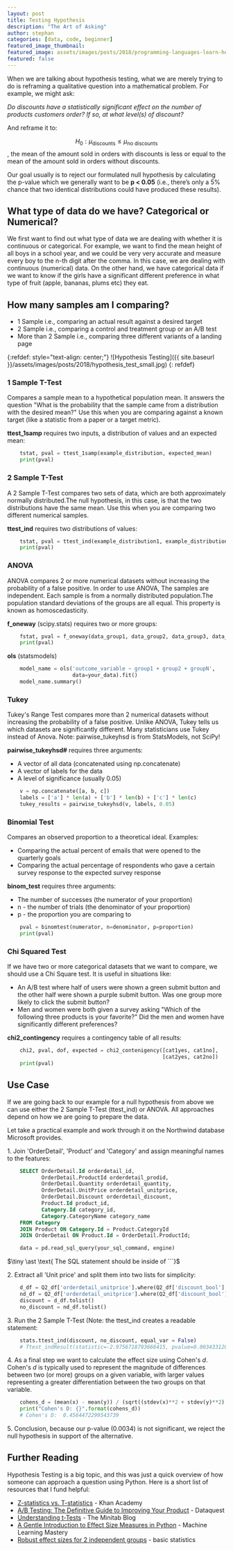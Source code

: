 ```yaml
---
layout: post
title: Testing Hypothesis
description: "The Art of Asking"
author: stephan
categories: [data, code, beginner]
featured_image_thumbnail:
featured_image: assets/images/posts/2018/programming-languages-learn-header-image.jpg
featured: false
---
```


When we are talking about hypothesis testing, what we are merely trying to do is reframing a qualitative question into a mathematical problem. For example, we might ask:

*Do discounts have a statistically significant effect on the number of products customers order? If so, at what level(s) of discount?*

And reframe it to:

$$H_0: \mu_{\text{discounts}} \leq \mu_{\text{no discounts}}$$, the mean of the amount sold in orders with discounts is less or equal to the mean of the amount sold in orders without discounts.

Our goal usually is to reject our formulated null hypothesis by calculating the p-value which we generally want to be **p < 0.05**   (i.e., there’s only a 5% chance that two identical distributions could have produced these results).


## What type of data do we have? Categorical or Numerical?

We first want to find out what type of data we are dealing with whether it is continuous or categorical. For example, we want to find the mean height of all boys in a school year, and we could be very very accurate and measure every boy to the n-th digit after the comma. In this case, we are dealing with continuous (numerical) data. On the other hand, we have categorical data if we want to know if the girls have a significant different preference in what type of fruit (apple, bananas, plums etc) they eat.


## How many samples am I comparing?

* 1 Sample i.e., comparing an actual result against a desired target
* 2 Sample i.e., comparing a control and treatment group or an A/B test
* More than 2 Sample i.e., comparing three different variants of a landing page

{:refdef: style="text-align: center;"}
![Hypothesis Testing]({{ site.baseurl }}/assets/images/posts/2018/hypothesis_test_small.jpg)
{: refdef}

### 1 Sample T-Test

Compares a sample mean to a hypothetical population mean. It answers the question "What is the probability that the sample came from a distribution with the desired mean?" Use this when you are comparing against a known target (like a statistic from a paper or a target metric).

**ttest_1samp** requires two inputs, a distribution of values and an expected mean:

```python
    tstat, pval = ttest_1samp(example_distribution, expected_mean)
    print(pval)
```

### 2 Sample T-Test
A 2 Sample T-Test compares two sets of data, which are both approximately normally distributed.The null hypothesis, in this case, is that the two distributions have the same mean. Use this when you are comparing two different numerical samples.

**ttest_ind** requires two distributions of values:

```python
    tstat, pval = ttest_ind(example_distribution1, example_distribution2)
    print(pval)
```

### ANOVA
ANOVA compares 2 or more numerical datasets without increasing the probability of a false positive. In order to use ANOVA, The samples are independent. Each sample is from a normally distributed population.The population standard deviations of the groups are all equal. This property is known as homoscedasticity.

**f_oneway** (scipy.stats) requires two or more groups:

```python
    fstat, pval = f_oneway(data_group1, data_group2, data_group3, data_groupN)
    print(pval)
```

**ols** (statsmodels)
```python
    model_name = ols('outcome_variable ~ group1 + group2 + groupN',
                     data=your_data).fit()
    model_name.summary()
```

### Tukey
Tukey's Range Test compares more than 2 numerical datasets without increasing the probability of a false positive. Unlike ANOVA, Tukey tells us which datasets are significantly different. Many statisticians use Tukey instead of Anova. Note: pairwise_tukeyhsd is from StatsModels, not SciPy!

**pairwise_tukeyhsd#** requires three arguments:
* A vector of all data (concatenated using np.concatenate)
* A vector of labels for the data
* A level of significance (usually 0.05)

```python
    v = np.concatenate([a, b, c])
    labels = ['a'] * len(a) + ['b'] * len(b) + ['c'] * len(c)
    tukey_results = pairwise_tukeyhsd(v, labels, 0.05)
```

### Binomial Test
Compares an observed proportion to a theoretical ideal.
Examples:
* Comparing the actual percent of emails that were opened to the quarterly goals
* Comparing the actual percentage of respondents who gave a certain survey response to the expected survey response

**binom_test** requires three arguments:
* The number of successes (the numerator of your proportion)
* n - the number of trials (the denominator of your proportion)
* p - the proportion you are comparing to

```python
    pval = binomtest(numerator, n=denominator, p=proportion)
    print(pval)
```

### Chi Squared Test
If we have two or more categorical datasets that we want to compare, we should use a Chi Square test. It is useful in situations like:
* An A/B test where half of users were shown a green submit button and the other half were shown a purple submit button. Was one group more likely to click the submit button?
* Men and women were both given a survey asking "Which of the following three products is your favorite?" Did the men and women have significantly different preferences?

**chi2_contingency** requires a contingency table of all results:

```python
    chi2, pval, dof, expected = chi2_contenigency([cat1yes, cat1no],
                                                  [cat2yes, cat2no])
    print(pval)
```


## Use Case

If we are going back to our example for a null hypothesis from above we can use either the 2 Sample T-Test (ttest_ind) or ANOVA. All approaches depend on how we are going to prepare the data.

Let take a practical example and work through it on the Northwind database Microsoft provides.

1\. Join 'OrderDetail', 'Product' and 'Category' and assign meaningful names to the features:

~~~~sql
    SELECT OrderDetail.Id orderdetail_id,
           OrderDetail.ProductId orderdetail_prodid,
           OrderDetail.Quantity orderdetail_quantity,
           OrderDetail.UnitPrice orderdetail_unitprice,
           OrderDetail.Discount orderdetail_discount,
           Product.Id product_id,
           Category.Id category_id,
           Category.CategoryName category_name
    FROM Category
    JOIN Product ON Category.Id = Product.CategoryId
    JOIN OrderDetail ON Product.Id = OrderDetail.ProductId;
~~~~

```python
    data = pd.read_sql_query(your_sql_command, engine)
```
$\tiny \ast \text{ The SQL statement should be inside of ```}$

2\. Extract all 'Unit price' and split them into two lists for simplicity:

```python
    d_df = Q2_df['orderdetail_unitprice'].where(Q2_df['discount_bool'] == 1)
    nd_df = Q2_df['orderdetail_unitprice'].where(Q2_df['discount_bool'] == 0)
    discount = d_df.tolist()
    no_discount = nd_df.tolist()
```

3\. Run the 2 Sample T-Test (Note: the ttest_ind creates a readable statement:

```python
    stats.ttest_ind(discount, no_discount, equal_var = False)
    # Ttest_indResult(statistic=-2.9756718793666415, pvalue=0.0034331287209264576)
```

4\. As a final step we want to calculate the effect size using Cohen's $d$. Cohen's $d$ is typically used to represent the magnitude of differences between two (or more) groups on a given variable, with larger values representing a greater differentiation between the two groups on that variable.

```python
    cohens_d = (mean(x) - mean(y)) / (sqrt((stdev(x)**2 + stdev(y)**2) / 2))
    print("Cohen's D: {}".format(cohens_d))
    # Cohen's D:  0.4564472299543739
```

5\. Conclusion, because our p-value (0.0034) is not significant, we reject the null hypothesis in support of the alternative.


## Further Reading
Hypothesis Testing is a big topic, and this was just a quick overview of how someone can approach a question using Python. Here is a short list of resources that I fund helpful:

* [Z-statistics vs. T-statistics](https://www.youtube.com/watch?v=5ABpqVSx33I&feature=youtu.be) - Khan Academy
* [A/B Testing: The Definitive Guide to Improving Your Product](https://www.dataquest.io/blog/a-b-testing-the-definitive-guide-to-improving-your-product/) - Dataquest
* [Understanding t-Tests](http://blog.minitab.com/blog/adventures-in-statistics-2/understanding-t-tests-1-sample-2-sample-and-paired-t-tests) - The Minitab Blog
* [A Gentle Introduction to Effect Size Measures in Python](https://machinelearningmastery.com/effect-size-measures-in-python/) - Machine Learning Mastery
* [Robust effect sizes for 2 independent groups](https://garstats.wordpress.com/2016/05/02/robust-effect-sizes-for-2-independent-groups/) - basic statistics
